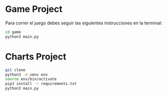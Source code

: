 # Game Project

Para correr el juego debes seguir las siguientes instrucciones en la terminal:

```sh
cd game
python3 main.py
```

# Charts Project

```sh
git clone
python3 -m venv env
source env/bin/activate
pip3 install -r requirements.txt
python3 main.py
```

